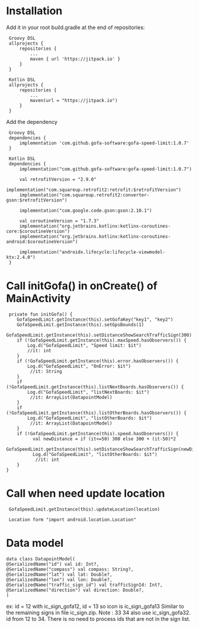 # Installation
Add it in your root build.gradle at the end of repositories:
     
     Groovy DSL
     allprojects {
         repositories {
             ...
             maven { url 'https://jitpack.io' }
         }
     }

     Kotlin DSL
     allprojects {
         repositories {
             ...
             maven(url = "https://jitpack.io")
         }
     }

Add the dependency
     
     Groovy DSL
     dependencies {
         implementation 'com.github.gofa-software:gofa-speed-limit:1.0.7'
     }

     Kotlin DSL
     dependencies {
         implementation("com.github.gofa-software:gofa-speed-limit:1.0.7")
     
         val retrofitVersion = "2.9.0"
         implementation("com.squareup.retrofit2:retrofit:$retrofitVersion")
         implementation("com.squareup.retrofit2:converter-gson:$retrofitVersion")
     
         implementation("com.google.code.gson:gson:2.10.1")
     
         val coroutineVersion = "1.7.3"
         implementation("org.jetbrains.kotlinx:kotlinx-coroutines-core:$coroutineVersion")
         implementation("org.jetbrains.kotlinx:kotlinx-coroutines-android:$coroutineVersion")
     
         implementation("androidx.lifecycle:lifecycle-viewmodel-ktx:2.4.0")
     }

# Call initGofa() in onCreate() of MainActivity

     private fun initGofa() {
        GofaSpeedLimit.getInstance(this).setGofaKey("key1", "key2")
        GofaSpeedLimit.getInstance(this).setGpsBounds(1)
        GofaSpeedLimit.getInstance(this).setDistanceShowSearchTrafficSign(300)
        if (!GofaSpeedLimit.getInstance(this).maxSpeed.hasObservers()) { 
            Log.d("GofaSpeedLimit", "Speed limit: $it")
            //it: int
        }
        if (!GofaSpeedLimit.getInstance(this).error.hasObservers()) {
            Log.d("GofaSpeedLimit", "OnError: $it")
             //it: String
        }
        if (!GofaSpeedLimit.getInstance(this).listNextBoards.hasObservers()) {
            Log.d("GofaSpeedLimit", "listNextBoards: $it")
             //it: ArrayList(DatapointModel)
        }
        if (!GofaSpeedLimit.getInstance(this).listOtherBoards.hasObservers()) {
            Log.d("GofaSpeedLimit", "listOtherBoards: $it")
             //it: ArrayList(DatapointModel)
        }
        if (!GofaSpeedLimit.getInstance(this).speed.hasObservers()) {
              val newDistance = if (it<=50) 300 else 300 + (it-50)*2
              GofaSpeedLimit.getInstance(this).setDistanceShowSearchTrafficSign(newDistance)
              Log.d("GofaSpeedLimit", "listOtherBoards: $it")
               //it: int
        }
    }

# Call when need update location 
     GofaSpeedLimit.getInstance(this).updateLocation(location)

     Location form "import android.location.Location"
     
# Data model
    data class DatapointModel(
    @SerializedName("id") val id: Int?,
    @SerializedName("compass") val compass: String?,
    @SerializedName("lat") val lat: Double?,
    @SerializedName("lon") val lon: Double?,
    @SerializedName("traffic_sign_id") val trafficSignId: Int?,
    @SerializedName("direction") val direction: Double?,
    )
ex: 
id = 12 with ic_sign_gofa12, id = 13 so icon is ic_sign_gofa13 
Similar to the remaining signs in file ic_sign.zip.
Note : 33 34 also use ic_sign_gofa32. id from 12 to 34. There is no need to process ids that are not in the sign list.
